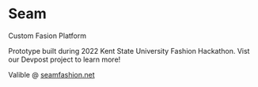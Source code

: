# Seam
Custom Fasion Platform

Prototype built during 2022 Kent State University Fashion Hackathon. Vist our Devpost project to learn more!

Valible @ [seamfashion.net](seamfashion.net)
